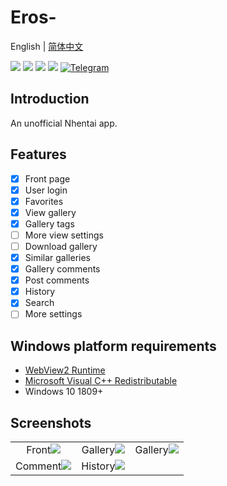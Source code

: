 # Eros-
English | [简体中文](https://github.com/honjow/eros_n/blob/master/README_cn.md)

[![](https://img.shields.io/github/downloads/honjow/eros_n/total.svg)](https://gitHub.com/honjow/eros_n/releases)
[![](https://img.shields.io/github/downloads/honjow/eros_n/latest/total)](https://github.com/honjow/eros_n/releases/latest)
[![](https://img.shields.io/github/v/release/honjow/eros_n)](https://github.com/honjow/eros_n/releases/latest)
[![](https://img.shields.io/github/stars/honjow/eros_n)]()
[![Telegram](https://img.shields.io/badge/chat-on%20Telegram-blue.svg)](https://t.me/joinchat/AEj27KMQe0JiMmUx)

## Introduction
An unofficial Nhentai app.

## Features
- [x] Front page
- [x] User login
- [x] Favorites
- [x] View gallery
- [x] Gallery tags
- [ ] More view settings
- [ ] Download gallery
- [x] Similar galleries
- [x] Gallery comments
- [x] Post comments
- [x] History
- [x] Search
- [ ] More settings

## Windows platform requirements
- [WebView2 Runtime](https://developer.microsoft.com/en-us/microsoft-edge/webview2/)
- [Microsoft Visual C++ Redistributable](https://learn.microsoft.com/en-US/cpp/windows/latest-supported-vc-redist?view=msvc-170)
- Windows 10 1809+


## Screenshots
|                                                                                              |                                                                                              |                                                                                              |
|:--------------------------------------------------------------------------------------------:|:--------------------------------------------------------------------------------------------:|:--------------------------------------------------------------------------------------------:|
|   Front![](https://raw.githubusercontent.com/honjow/eros_n/master/screenshots/home_1.jpg)    | Gallery![](https://raw.githubusercontent.com/honjow/eros_n/master/screenshots/gallery_1.jpg) | Gallery![](https://raw.githubusercontent.com/honjow/eros_n/master/screenshots/gallery_2.jpg) |
| Comment![](https://raw.githubusercontent.com/honjow/eros_n/master/screenshots/comment_1.jpg) | History![](https://raw.githubusercontent.com/honjow/eros_n/master/screenshots/history_1.jpg) ||
